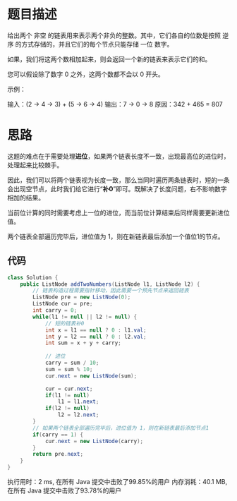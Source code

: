 # 题目描述
给出两个 非空 的链表用来表示两个非负的整数。其中，它们各自的位数是按照 逆序 的方式存储的，并且它们的每个节点只能存储 一位 数字。

如果，我们将这两个数相加起来，则会返回一个新的链表来表示它们的和。

您可以假设除了数字 0 之外，这两个数都不会以 0 开头。

示例：

输入：(2 -> 4 -> 3) + (5 -> 6 -> 4)
输出：7 -> 0 -> 8
原因：342 + 465 = 807

# 思路
这题的难点在于需要处理**进位**，如果两个链表长度不一致，出现最高位的进位时，处理起来比较棘手。

因此，我们可以将两个链表视为长度一致，那么当同时遍历两条链表时，短的一条会出现空节点，此时我们给它进行“**补0**”即可。既解决了长度问题，右不影响数字相加的结果。

当前位计算的同时需要考虑上一位的进位，而当前位计算结束后同样需要更新进位值。

两个链表全部遍历完毕后，进位值为 1，则在新链表最后添加一个值位1的节点。

## 代码

```java
class Solution {
    public ListNode addTwoNumbers(ListNode l1, ListNode l2) {
    	// 链表构造过程需要指针移动，因此需要一个预先节点来返回链表
        ListNode pre = new ListNode(0);
        ListNode cur = pre;
        int carry = 0;
        while(l1 != null || l2 != null) {
        	// 短的链表补0
            int x = l1 == null ? 0 : l1.val;
            int y = l2 == null ? 0 : l2.val;
            int sum = x + y + carry;
            
            // 进位
            carry = sum / 10;
            sum = sum % 10;
            cur.next = new ListNode(sum);

            cur = cur.next;
            if(l1 != null)
                l1 = l1.next;
            if(l2 != null)
                l2 = l2.next;
        }
        // 如果两个链表全部遍历完毕后，进位值为 1，则在新链表最后添加节点1
        if(carry == 1) {
            cur.next = new ListNode(carry);
        }
        return pre.next;
    }
}

```

执行用时：2 ms, 在所有 Java 提交中击败了99.85%的用户
内存消耗：40.1 MB, 在所有 Java 提交中击败了93.78%的用户